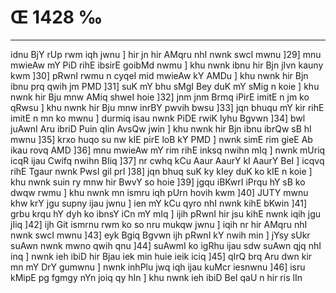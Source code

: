 # Œ 1428 ‰
---
idnu BjY rUp rwm iqh jwnu ] hir jn hir AMqru nhI nwnk swcI mwnu
]29] mnu mwieAw mY PiD rihE ibsirE goibMd nwmu ] khu nwnk ibnu hir
Bjn jIvn kauny kwm ]30] pRwnI rwmu n cyqeI mid mwieAw kY AMDu ] khu
nwnk hir Bjn ibnu prq qwih jm PMD ]31] suK mY bhu sMgI Bey duK mY
sMig n koie ] khu nwnk hir Bju mnw AMiq shweI hoie ]32] jnm jnm
Brmq iPirE imitE n jm ko qRwsu ] khu nwnk hir Bju mnw inrBY pwvih
bwsu ]33] jqn bhuqu mY kir rihE imitE n mn ko mwnu ] durmiq isau
nwnk PiDE rwiK lyhu Bgvwn ]34] bwl juAwnI Aru ibriD Puin qIin
AvsQw jwin ] khu nwnk hir Bjn ibnu ibrQw sB hI mwnu ]35] krxo
huqo su nw kIE pirE loB kY PMD ] nwnk simE rim gieE Ab ikau rovq
AMD ]36] mnu mwieAw mY rim rihE inksq nwihn mIq ] nwnk mUriq
icqR ijau Cwifq nwihn BIiq ]37] nr cwhq kCu Aaur AaurY kI AaurY
BeI ] icqvq rihE Tgaur nwnk PwsI gil prI ]38] jqn bhuq suK ky
kIey duK ko kIE n koie ] khu nwnk suin ry mnw hir BwvY so hoie ]39]
jgqu iBKwrI iPrqu hY sB ko dwqw rwmu ] khu nwnk mn ismru iqh pUrn
hovih kwm ]40] JUTY mwnu khw krY jgu supny ijau jwnu ] ien mY kCu qyro
nhI nwnk kihE bKwin ]41] grbu krqu hY dyh ko ibnsY iCn mY mIq ]
ijih pRwnI hir jsu kihE nwnk iqih jgu jIiq ]42] ijh Git ismrnu
rwm ko so nru mukqw jwnu ] iqih nr hir AMqru nhI nwnk swcI mwnu ]43]
eyk Bgiq Bgvwn ijh pRwnI kY nwih min ] jYsy sUkr suAwn nwnk mwno
qwih qnu ]44] suAwmI ko igRhu ijau sdw suAwn qjq nhI inq ] nwnk
ieh ibiD hir Bjau iek min huie ieik iciq ]45] qIrQ brq Aru dwn
kir mn mY DrY gumwnu ] nwnk inhPlu jwq iqh ijau kuMcr iesnwnu ]46]
isru kMipE pg fgmgy nYn joiq qy hIn ] khu nwnk ieh ibiD BeI qaU n
hir ris lIn
####
